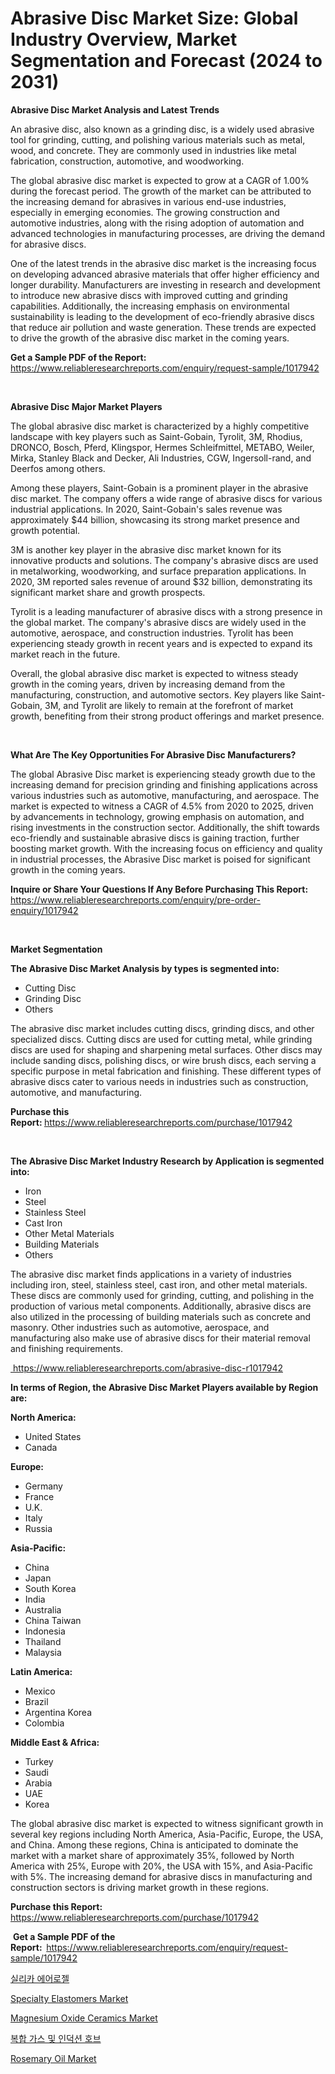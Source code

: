 <p><h1>Abrasive Disc Market Size: Global Industry Overview, Market Segmentation and Forecast (2024 to 2031)</h1></p><p><strong>Abrasive Disc Market Analysis and Latest Trends</strong></p>
<p><p>An abrasive disc, also known as a grinding disc, is a widely used abrasive tool for grinding, cutting, and polishing various materials such as metal, wood, and concrete. They are commonly used in industries like metal fabrication, construction, automotive, and woodworking.</p><p>The global abrasive disc market is expected to grow at a CAGR of 1.00% during the forecast period. The growth of the market can be attributed to the increasing demand for abrasives in various end-use industries, especially in emerging economies. The growing construction and automotive industries, along with the rising adoption of automation and advanced technologies in manufacturing processes, are driving the demand for abrasive discs.</p><p>One of the latest trends in the abrasive disc market is the increasing focus on developing advanced abrasive materials that offer higher efficiency and longer durability. Manufacturers are investing in research and development to introduce new abrasive discs with improved cutting and grinding capabilities. Additionally, the increasing emphasis on environmental sustainability is leading to the development of eco-friendly abrasive discs that reduce air pollution and waste generation. These trends are expected to drive the growth of the abrasive disc market in the coming years.</p></p>
<p><strong>Get a Sample PDF of the Report:&nbsp;</strong> <a href="https://www.reliableresearchreports.com/enquiry/request-sample/1017942">https://www.reliableresearchreports.com/enquiry/request-sample/1017942</a></p>
<p>&nbsp;</p>
<p><strong>Abrasive Disc Major Market Players</strong></p>
<p><p>The global abrasive disc market is characterized by a highly competitive landscape with key players such as Saint-Gobain, Tyrolit, 3M, Rhodius, DRONCO, Bosch, Pferd, Klingspor, Hermes Schleifmittel, METABO, Weiler, Mirka, Stanley Black and Decker, Ali Industries, CGW, Ingersoll-rand, and Deerfos among others.</p><p>Among these players, Saint-Gobain is a prominent player in the abrasive disc market. The company offers a wide range of abrasive discs for various industrial applications. In 2020, Saint-Gobain's sales revenue was approximately $44 billion, showcasing its strong market presence and growth potential.</p><p>3M is another key player in the abrasive disc market known for its innovative products and solutions. The company's abrasive discs are used in metalworking, woodworking, and surface preparation applications. In 2020, 3M reported sales revenue of around $32 billion, demonstrating its significant market share and growth prospects.</p><p>Tyrolit is a leading manufacturer of abrasive discs with a strong presence in the global market. The company's abrasive discs are widely used in the automotive, aerospace, and construction industries. Tyrolit has been experiencing steady growth in recent years and is expected to expand its market reach in the future.</p><p>Overall, the global abrasive disc market is expected to witness steady growth in the coming years, driven by increasing demand from the manufacturing, construction, and automotive sectors. Key players like Saint-Gobain, 3M, and Tyrolit are likely to remain at the forefront of market growth, benefiting from their strong product offerings and market presence.</p></p>
<p>&nbsp;</p>
<p><strong>What Are The Key Opportunities For Abrasive Disc Manufacturers?</strong></p>
<p><p>The global Abrasive Disc market is experiencing steady growth due to the increasing demand for precision grinding and finishing applications across various industries such as automotive, manufacturing, and aerospace. The market is expected to witness a CAGR of 4.5% from 2020 to 2025, driven by advancements in technology, growing emphasis on automation, and rising investments in the construction sector. Additionally, the shift towards eco-friendly and sustainable abrasive discs is gaining traction, further boosting market growth. With the increasing focus on efficiency and quality in industrial processes, the Abrasive Disc market is poised for significant growth in the coming years.</p></p>
<p><strong>Inquire or Share Your Questions If Any Before Purchasing This Report:</strong> <a href="https://www.reliableresearchreports.com/enquiry/pre-order-enquiry/1017942">https://www.reliableresearchreports.com/enquiry/pre-order-enquiry/1017942</a></p>
<p>&nbsp;</p>
<p><strong>Market Segmentation</strong></p>
<p><strong>The Abrasive Disc Market Analysis by types is segmented into:</strong></p>
<p><ul><li>Cutting Disc</li><li>Grinding Disc</li><li>Others</li></ul></p>
<p><p>The abrasive disc market includes cutting discs, grinding discs, and other specialized discs. Cutting discs are used for cutting metal, while grinding discs are used for shaping and sharpening metal surfaces. Other discs may include sanding discs, polishing discs, or wire brush discs, each serving a specific purpose in metal fabrication and finishing. These different types of abrasive discs cater to various needs in industries such as construction, automotive, and manufacturing.</p></p>
<p><strong>Purchase this Report:&nbsp;</strong><a href="https://www.reliableresearchreports.com/purchase/1017942">https://www.reliableresearchreports.com/purchase/1017942</a></p>
<p>&nbsp;</p>
<p><strong>The Abrasive Disc Market Industry Research by Application is segmented into:</strong></p>
<p><ul><li>Iron</li><li>Steel</li><li>Stainless Steel</li><li>Cast Iron</li><li>Other Metal Materials</li><li>Building Materials</li><li>Others</li></ul></p>
<p><p>The abrasive disc market finds applications in a variety of industries including iron, steel, stainless steel, cast iron, and other metal materials. These discs are commonly used for grinding, cutting, and polishing in the production of various metal components. Additionally, abrasive discs are also utilized in the processing of building materials such as concrete and masonry. Other industries such as automotive, aerospace, and manufacturing also make use of abrasive discs for their material removal and finishing requirements.</p></p>
<p><a href="https://www.reliableresearchreports.com/abrasive-disc-r1017942">&nbsp;https://www.reliableresearchreports.com/abrasive-disc-r1017942</a></p>
<p><strong>In terms of Region, the Abrasive Disc Market Players available by Region are:</strong></p>
<p>
    <p> <strong> North America: </strong>
        <ul>
            <li>United States</li>
            <li>Canada</li>
        </ul>
        </p> 
    <p> <strong> Europe: </strong>
        <ul>
            <li>Germany</li>
            <li>France</li>
            <li>U.K.</li>
            <li>Italy</li>
            <li>Russia</li>
        </ul>
        </p> 
    <p> <strong> Asia-Pacific: </strong>
        <ul>
            <li>China</li>
            <li>Japan</li>
            <li>South Korea</li>
            <li>India</li>
            <li>Australia</li>
            <li>China Taiwan</li>
            <li>Indonesia</li>
            <li>Thailand</li>
            <li>Malaysia</li>
        </ul>
        </p> 
    <p> <strong> Latin America: </strong>
        <ul>
            <li>Mexico</li>
            <li>Brazil</li>
            <li>Argentina Korea</li>
            <li>Colombia</li>
        </ul>
        </p> 
    <p> <strong> Middle East & Africa: </strong>
        <ul>
            <li>Turkey</li>
            <li>Saudi</li>
            <li>Arabia</li>
            <li>UAE</li>
            <li>Korea</li>
        </ul>
    </p>
    </p>
<p><p>The global abrasive disc market is expected to witness significant growth in several key regions including North America, Asia-Pacific, Europe, the USA, and China. Among these regions, China is anticipated to dominate the market with a market share of approximately 35%, followed by North America with 25%, Europe with 20%, the USA with 15%, and Asia-Pacific with 5%. The increasing demand for abrasive discs in manufacturing and construction sectors is driving market growth in these regions.</p></p>
<p><strong>Purchase this Report: </strong><a href="https://www.reliableresearchreports.com/purchase/1017942">https://www.reliableresearchreports.com/purchase/1017942</a></p>
<p>&nbsp;<strong>Get a Sample PDF of the Report:&nbsp;&nbsp;</strong><a href="https://www.reliableresearchreports.com/enquiry/request-sample/1017942">https://www.reliableresearchreports.com/enquiry/request-sample/1017942</a></p>
<p><strong></strong></p>
<p><p><a href="https://github.com/CorEmtymerich56566/Market-Research-Report-List-1/blob/main/533264219484.md">실리카 에어로젤</a></p><p><a href="https://issuu.com/reportprime-2/docs/specialty-elastomers-market-size-2030.pptx">Specialty Elastomers Market</a></p><p><a href="https://www.linkedin.com/pulse/insights-magnesium-oxide-ceramics-market-size-analysing-share-cweac?trackingId=1Pa7NcLr1SjSIoD010xLMg%3D%3D">Magnesium Oxide Ceramics Market</a></p><p><a href="https://medium.com/@briaabshire/%EA%B0%80%EC%8A%A4%EC%99%80-%EC%9D%B8%EB%8D%95%EC%85%98-%ED%98%B8%EB%B8%8C-%EC%8B%9C%EC%9E%A5-%EA%B7%9C%EB%AA%A8%EB%8A%94-%EA%B8%80%EB%A1%9C%EB%B2%8C-%EC%82%B0%EC%97%85%EC%97%90%EC%84%9C-%EC%B5%9C%EA%B3%A0%EC%9D%98-%EB%A7%88%EC%BC%80%ED%8C%85-%EC%B1%84%EB%84%90%EC%9D%84-%EB%B3%B4%EC%97%AC%EC%A4%8D%EB%8B%88%EB%8B%A4-fb4c12ba9e56">복합 가스 및 인덕션 호브</a></p><p><a href="https://issuu.com/reportprime-2/docs/rosemary-oil-market-size-2030.pptx">Rosemary Oil Market</a></p></p>